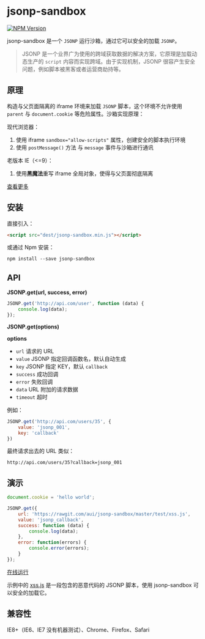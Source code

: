# jsonp-sandbox

[![NPM Version][npm-image]][npm-url]

jsonp-sandbox 是一个 `JSONP` 运行沙箱，通过它可以安全的加载 `JSONP`。

> JSONP 是一个业界广为使用的跨域获取数据的解决方案，它原理是加载动态生产的 `script` 内容而实现跨域。由于实现机制，JSONP 很容产生安全问题，例如脚本被黑客或者运营商劫持等。

## 原理

构造与父页面隔离的 iframe 环境来加载 `JSONP` 脚本，这个环境不允许使用 `parent` 与 `document.cookie` 等危险属性。沙箱实现原理：

现代浏览器：

1. 使用 iframe `sandbox="allow-scripts"` 属性，创建安全的脚本执行环境
2. 使用 `postMessage()` 方法 与 `message` 事件与沙箱进行通讯

老版本 IE（\<=9）：

1. 使用**黑魔法**重写 iframe 全局对象，使得与父页面彻底隔离

[查看更多](https://github.com/aui/jsonp-sandbox/issues/13)

## 安装

直接引入：

``` html
<script src="dest/jsonp-sandbox.min.js"></script>
```

或通过 Npm 安装：

``` shell
npm install --save jsonp-sandbox
```

## API

**JSONP.get(url, success, error)**

``` javascript
JSONP.get('http://api.com/user', function (data) {
    console.log(data);
});
```

**JSONP.get(options)**

**options**

* `url` 请求的 URL
* `value` JSONP 指定回调函数名，默认自动生成
* `key` JSONP 指定 KEY，默认 `callback`
* `success` 成功回调
* `error` 失败回调
* `data` URL 附加的请求数据
* `timeout` 超时

例如：

``` javascript
JSONP.get('http://api.com/users/35', {
    value: 'jsonp_001',
    key: 'callback'
})
```

最终请求出去的 URL 类似：

```
http://api.com/users/35?callback=jsonp_001
```

## 演示

```javascript
document.cookie = 'hello world';

JSONP.get({
    url: 'https://rawgit.com/aui/jsonp-sandbox/master/test/xss.js',
    value: 'jsonp_callback',
    success: function (data) {
        console.log(data);
    },
    error: function(errors) {
        console.error(errors);
    }
});
```

[在线运行](https://rawgit.com/aui/jsonp-sandbox/master/test/xss.html)

示例中的 [xss.js](https://rawgit.com/aui/jsonp-sandbox/master/test/xss.js) 是一段包含的恶意代码的 JSONP 脚本，使用 jsonp-sandbox 可以安全的加载它。

## 兼容性

IE8+（IE6、IE7 没有机器测试）、Chrome、Firefox、Safari

[npm-image]: https://img.shields.io/npm/v/jsonp-sandbox.svg
[npm-url]: https://npmjs.org/package/jsonp-sandbox
